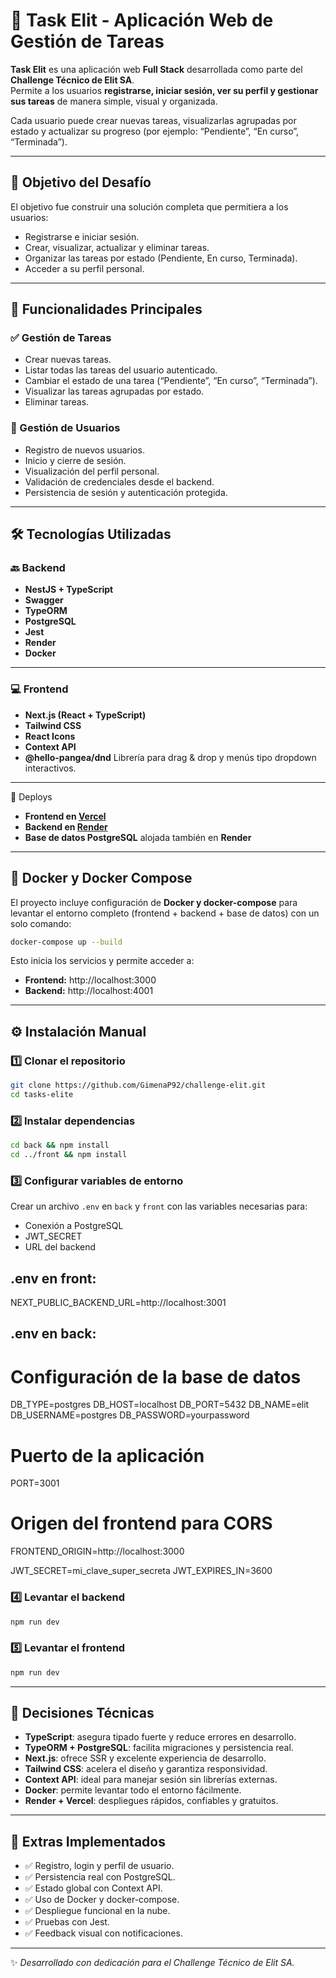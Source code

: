 # 📝 Task Elit - Aplicación Web de Gestión de Tareas

**Task Elit** es una aplicación web **Full Stack** desarrollada como parte del **Challenge Técnico de Elit SA**.  
Permite a los usuarios **registrarse, iniciar sesión, ver su perfil y gestionar sus tareas** de manera simple, visual y organizada.

Cada usuario puede crear nuevas tareas, visualizarlas agrupadas por estado y actualizar su progreso (por ejemplo: “Pendiente”, “En curso”, “Terminada”).  

---

## 🎯 Objetivo del Desafío

El objetivo fue construir una solución completa que permitiera a los usuarios:
- Registrarse e iniciar sesión.
- Crear, visualizar, actualizar y eliminar tareas.
- Organizar las tareas por estado (Pendiente, En curso, Terminada).
- Acceder a su perfil personal.
---

## 🧩 Funcionalidades Principales

### ✅ Gestión de Tareas
- Crear nuevas tareas.  
- Listar todas las tareas del usuario autenticado.  
- Cambiar el estado de una tarea (“Pendiente”, “En curso”, “Terminada”).  
- Visualizar las tareas agrupadas por estado.  
- Eliminar tareas.  

### 👤 Gestión de Usuarios
- Registro de nuevos usuarios.  
- Inicio y cierre de sesión.  
- Visualización del perfil personal.  
- Validación de credenciales desde el backend.  
- Persistencia de sesión y autenticación protegida.  

---

## 🛠 Tecnologías Utilizadas

### 🔙 Backend
- **NestJS + TypeScript**
- **Swagger**
- **TypeORM**
- **PostgreSQL**
- **Jest** 
- **Render** 
- **Docker**


---

### 💻 Frontend
- **Next.js (React + TypeScript)**
- **Tailwind CSS**
- **React Icons**
- **Context API** 
- **@hello-pangea/dnd** Librería para drag & drop y menús tipo dropdown interactivos.

---

 🚀 Deploys
- **Frontend en [Vercel](https://elit-front.vercel.app/)**  
- **Backend en [Render](https://tasks-elite.onrender.com/)**  
- **Base de datos PostgreSQL** alojada también en **Render**

---

## 🐳 Docker y Docker Compose

El proyecto incluye configuración de **Docker y docker-compose** para levantar el entorno completo (frontend + backend + base de datos) con un solo comando:

```bash
docker-compose up --build
```

Esto inicia los servicios y permite acceder a:
- **Frontend:** http://localhost:3000  
- **Backend:** http://localhost:4001  

---

## ⚙️ Instalación Manual

### 1️⃣ Clonar el repositorio
```bash
git clone https://github.com/GimenaP92/challenge-elit.git
cd tasks-elite
```

### 2️⃣ Instalar dependencias
```bash
cd back && npm install
cd ../front && npm install
```

### 3️⃣ Configurar variables de entorno
Crear un archivo `.env` en `back` y `front` con las variables necesarias para:
- Conexión a PostgreSQL  
- JWT_SECRET  
- URL del backend  

## .env en front:
NEXT_PUBLIC_BACKEND_URL=http://localhost:3001

## .env en back:
# Configuración de la base de datos
DB_TYPE=postgres
DB_HOST=localhost
DB_PORT=5432
DB_NAME=elit
DB_USERNAME=postgres
DB_PASSWORD=yourpassword

# Puerto de la aplicación
PORT=3001

# Origen del frontend para CORS
FRONTEND_ORIGIN=http://localhost:3000


JWT_SECRET=mi_clave_super_secreta
JWT_EXPIRES_IN=3600

### 4️⃣ Levantar el backend
```bash
npm run dev
```

### 5️⃣ Levantar el frontend
```bash
npm run dev
```

---

## 🧠 Decisiones Técnicas

- **TypeScript**: asegura tipado fuerte y reduce errores en desarrollo.  
- **TypeORM + PostgreSQL**: facilita migraciones y persistencia real.  
- **Next.js**: ofrece SSR y excelente experiencia de desarrollo.  
- **Tailwind CSS**: acelera el diseño y garantiza responsividad.  
- **Context API**: ideal para manejar sesión sin librerías externas.  
- **Docker**: permite levantar todo el entorno fácilmente.  
- **Render + Vercel**: despliegues rápidos, confiables y gratuitos.  

---

## 💬 Extras Implementados

- ✅ Registro, login y perfil de usuario.  
- ✅ Persistencia real con PostgreSQL.  
- ✅ Estado global con Context API.  
- ✅ Uso de Docker y docker-compose.  
- ✅ Despliegue funcional en la nube.  
- ✅ Pruebas con Jest.  
- ✅ Feedback visual con notificaciones.  

---

✨ *Desarrollado con dedicación para el Challenge Técnico de Elit SA.*

